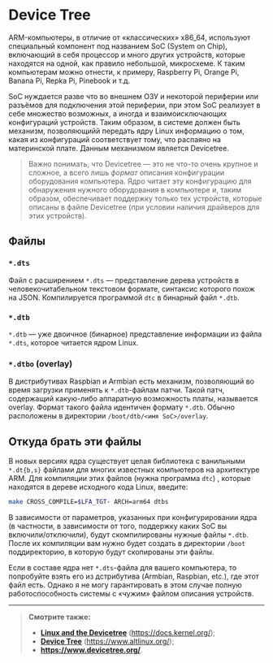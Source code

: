 # Device Tree

ARM-компьютеры, в отличие от «классических» x86_64, используют специальный компонент под названием SoC (System on Chip), включающий в себя процессор и много других устройств, которые находятся на одной, как правило небольшой, микросхеме. К таким компьютерам можно отнести, к примеру, Raspberry Pi, Orange Pi, Banana Pi, Repka Pi, Pinebook и т.д.

SoC нуждается разве что во внешнем ОЗУ и некоторой периферии или разъёмов для подключения этой периферии, при этом SoC реализует в себе множество возможных, а иногда и взаимоисключающих конфигураций устройств. Таким образом, в системе должен быть механизм, позволяющийй передать ядру Linux информацию о том, какая из конфигураций соответствует тому, что распаяно на материнской плате. Данным механизмом является Devicetree.

> Важно понимать, что Devicetree — это не что-то очень крупное и сложное, а всего лишь *формат* описания конфигурации оборудования компьютера. Ядро читает эту конфигурацию для обнаружения нужного оборудования в компьютере и, таким образом, обеспечивает поддержку только тех устройств, которые описаны в файле Devicetree (при условии наличия драйверов для этих устройств).

## Файлы

### `*.dts`

Файл с расширением `*.dts` — представление дерева устройств в человекочитабельном текстовом формате, синтаксис которого похож на JSON. Компилируется программой `dtc` в бинарный файл `*.dtb`.

### `*.dtb`

`*.dtb` — уже двоичное (бинарное) представление информации из файла `*.dts`, которое читается ядром Linux.

### `*.dtbo` (overlay)

В дистрибутивах Raspbian и Armbian есть механизм, позволяющий во время загрузки применять к `*.dtb`-файлам патчи. Такой патч, содержащий какую-либо аппаратную возможность платы, называется overlay. Формат такого файла идентичен формату `*.dtb`. Обычно расположены в директории `/boot/dtb/<имя SoC>/overlay`.

## Откуда брать эти файлы

В новых версиях ядра существует целая библиотека с ванильными `*.dt{b,s}` файлами для многих известных компьютеров на архитектуре ARM. Для компиляции этих файлов (нужна программа `dtc`) , которые находятся в дереве исходного кода Linux, введите:

```bash
make CROSS_COMPILE=$LFA_TGT- ARCH=arm64 dtbs
```

В зависимости от параметров, указанных при конфигурировании ядра (в частности, в зависимости от того, поддержку каких SoC вы включили/отключили), будут скомпилированы нужные файлы `*.dtb`. После их компиляции вам нужно будет создать в директории `/boot` поддиректорию, в которую будут скопированы эти файлы.

Если в составе ядра нет `*.dts`-файла для вашего компьютера, то попробуйте взять его из дстрибутива (Armbian, Raspbian, etc.), где этот файл есть. Однако я не могу гарантировать в этом случае полную работоспособность системы с «чужим» файлом описания устройств.

---

> **Смотрите также:**
>
> - [**Linux and the Devicetree**](https://docs.kernel.org/devicetree/usage-model.html) (<https://docs.kernel.org/>);
> - [**Device Tree**](https://www.altlinux.org/Device_Tree) (<https://www.altlinux.org/>);
> - **<https://www.devicetree.org/>**.
